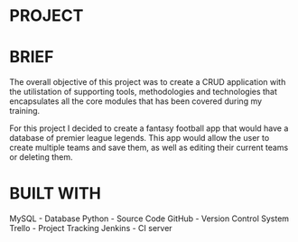 # PROJECT

# BRIEF

The overall objective of this project was to create a CRUD application with the utilistation of supporting tools, methodologies and technologies that encapsulates all the core modules that has been covered during my training. 

For this project I decided to create a fantasy football app that would have a database of premier league legends. This app would allow the user to create multiple teams and save them, as well as editing their current teams or deleting them.

# BUILT WITH
MySQL - Database
Python - Source Code
GitHub - Version Control System
Trello - Project Tracking
Jenkins - CI server
